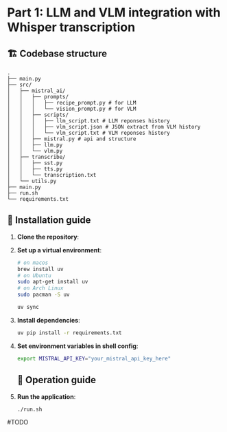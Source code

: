 # Part 1: LLM and VLM integration with Whisper transcription

## 🏗️  Codebase structure

```shell
.
├── main.py
├── src/
│   ├── mistral_ai/
│   │   ├── prompts/
│   │   │   ├── recipe_prompt.py # for LLM
│   │   │   └── vision_prompt.py # for VLM
│   │   ├── scripts/
│   │   │   ├── llm_script.txt # LLM reponses history
│   │   │   ├── vlm_script.json # JSON extract from VLM history
│   │   │   └── vlm_script.txt # VLM reponses history
│   │   ├── mistral.py # api and structure
│   │   ├── llm.py
│   │   └── vlm.py
│   ├── transcribe/
│   │   ├── sst.py 
│   │   ├── tts.py
│   │   └── transcription.txt
│   └── utils.py
├── main.py
├── run.sh
└── requirements.txt
```

## 🔧 Installation guide

1. **Clone the repository**:

2. **Set up a virtual environment**:
   ```bash
   # on macos
   brew install uv
   # on Ubuntu
   sudo apt-get install uv
   # on Arch Linux
   sudo pacman -S uv

   uv sync
   ```

3. **Install dependencies**:
   ```bash
   uv pip install -r requirements.txt
   ```

4. **Set environment variables in shell config**:
   ```bash
   export MISTRAL_API_KEY="your_mistral_api_key_here"
   ```

   ## 🎯 Operation guide
1. **Run the application**:
   ```bash
   ./run.sh
   ```
#TODO
